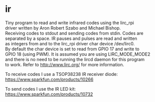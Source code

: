 ir
==

Tiny program to read and write infrared codes using the lirc_rpi<br />
driver written by Aron Robert Szabo and Michael Bishop.<br />
Receiving codes to stdout and sending codes from stdin. Codes are<br />
separated by a space. IR pauses and pulses are read and written<br />
as integers from and to the lirc_rpi driver char device /dev/lirc0.<br />
By default the char device is set to read from GPIO 17 and write to<br />
GPIO 18 (using PWM). It is assumed you are using LIRC_MODE_MODE2<br />
and there is no need to be running the lircd daemon for this program<br />
to work. Refer to http://www.lirc.org/ for more information.<br />

To receive codes I use a TSOP38238 IR receiver diode:
https://www.sparkfun.com/products/10266

To send codes I use the IR LED kit:
https://www.sparkfun.com/products/10732
